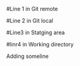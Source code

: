 #Line 1 in Git remote

#Line 2 in Git local

#Line3 in Statging area

#linr4 in Working directory

Adding someline